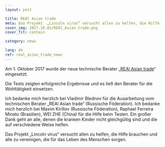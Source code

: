 ```yaml
---
layout: post

title: REAl Asian trade
meta: Das Projekt  „Lincoln virus“ versucht allen zu helfen, die Hilfe brauchen und alle zu vereinigen, die für das Leben des Menschen sorgen.
cover_img: 2017.10.01/REAl_Asian_trade.png
cover_fit: contain

category: news

lang: de
ref: real_asian_trade_news
---
```


Am 1. Oktober 2017 wurde der neue technische Berater „<a href="https://lincolnvirus.com/projects/de/forex/real_asian_trade.html" target="_blank">REAl Asian trade</a>“ eingesetzt.
 
Die Tests zeigten erfolgreiche Ergebnisse und es ließ den Berater für die Wohltätigkeit einsetzen.

Ich bedanke mich herzlich bei Vladimir Blednov für die Ausarbeitung vom technischen Berater „REAl Asian trade“ (Russische Föderation). 
Ich bedanke mich herzlich bei Maxim Kirillov (Russische Föderation), Raphael Ferreira Minato (Brasilien), WEI ZHE (China) für die Hilfe beim Testen. 
Ein großer Dank geht an alle, denen die kranken Kinder nicht gleichgültig sind und die auf verschiedene Weise helfen. 

Das Projekt  „Lincoln virus“ versucht allen zu helfen, die Hilfe brauchen und alle zu vereinigen, die für das Leben des Menschen sorgen. 
